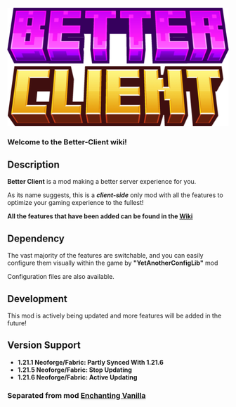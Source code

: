 ![title.png](https://github.com/pynickle/Better-Client/blob/master/title.png?raw=true)

### Welcome to the Better-Client wiki!

## Description

**Better Client** is a mod making a better server experience for you.

As its name suggests, this is a ***client-side*** only mod with all the features to optimize your gaming experience to the fullest!

**All the features that have been added can be found in the [Wiki](https://github.com/pynickle/Better-Client/wiki)**

## Dependency

The vast majority of the features are switchable, and you can easily configure them visually within the game by **"YetAnotherConfigLib"** mod

Configuration files are also available.

## Development

This mod is actively being updated and more features will be added in the future!

## Version Support

* **1.21.1 Neoforge/Fabric: Partly Synced With 1.21.6**
* **1.21.5 Neoforge/Fabric: Stop Updating**
* **1.21.6 Neoforge/Fabric: Active Updating**

### **Separated from mod [Enchanting Vanilla](https://www.curseforge.com/minecraft/mc-mods/enchanting-vanilla)**